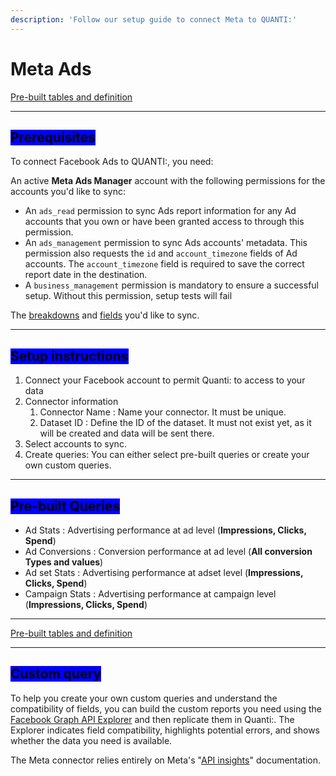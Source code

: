 ```yaml
---
description: 'Follow our setup guide to connect Meta to QUANTI:'
---
```


# Meta Ads

<a href="https://dbdiagram.io/e/65c0ca08ac844320ae7740d3/67a5e256263d6cf9a06049b8" class="button primary" data-icon="table-tree">Pre-built tables and definition  </a>

***

## <mark style="background-color:blue;">Prerequisites</mark>

To connect Facebook Ads to QUANTI:, you need:

An active **Meta Ads Manager** account with the following permissions for the accounts you'd like to sync:

* An `ads_read` permission to sync Ads report information for any Ad accounts that you own or have been granted access to through this permission.
* An `ads_management` permission to sync Ads accounts' metadata. This permission also requests the `id` and `account_timezone` fields of Ad accounts. The `account_timezone` field is required to save the correct report date in the destination.
* A `business_management` permission is mandatory to ensure a successful setup. Without this permission, setup tests will fail

The [breakdowns](https://developers.facebook.com/docs/marketing-api/insights/breakdowns) and [fields](https://developers.facebook.com/docs/marketing-api/insights) you'd like to sync.

***

## <mark style="background-color:blue;">Setup instructions</mark>

1. Connect your Facebook account to permit Quanti: to access to your data
2. Connector information
   1. Connector Name : Name your connector. It must be unique.
   2. Dataset ID : Define the ID of the dataset. It must not exist yet, as it will be created and data will be sent there.
3. Select accounts to sync.
4. Create queries: You can either select pre-built queries or create your own custom queries.

***

## <mark style="background-color:blue;">Pre-built Queries</mark>

* Ad Stats : Advertising performance at ad level (**Impressions, Clicks, Spend**)
* Ad Conversions : Conversion performance at ad level (**All conversion Types and values**)
* Ad set Stats : Advertising performance at adset level (**Impressions, Clicks, Spend**)
* Campaign Stats : Advertising performance at campaign level  (**Impressions, Clicks, Spend**)

***

<a href="https://dbdiagram.io/e/65c0ca08ac844320ae7740d3/67a5e256263d6cf9a06049b8" class="button primary" data-icon="table-tree">Pre-built tables and definition  </a>

***

## <mark style="background-color:blue;">Custom query</mark>

To help you create your own custom queries and understand the compatibility of fields, you can build the custom reports you need using the [Facebook Graph API Explorer](https://developers.facebook.com/docs/graph-api/guides/explorer/) and then replicate them in Quanti:. The Explorer indicates field compatibility, highlights potential errors, and shows whether the data you need is available.&#x20;

The Meta connector relies entirely on Meta's "[API insights](https://developers.facebook.com/docs/marketing-api/insights)" documentation.
